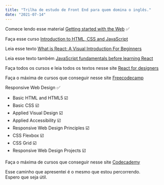 ```yaml
---
title: "Trilha de estudo de Front End para quem domina o inglês."
date: "2021-07-14"
---
```


Comece lendo esse material [Getting started with the Web](https://developer.mozilla.org/en-US/docs/Learn/Getting_started_with_the_web) ✅

Faça esse curso [Introduction to HTML, CSS and JavaScript](https://frontendmasters.com/bootcamp)

Leia esse texto [What is React: A Visual Introduction For Beginners](https://learnreact.design/posts/what-is-react)

Leia esse texto também [JavaScript fundamentals before learning React](https://www.robinwieruch.de/javascript-fundamentals-react-requirements#entering-react-after-learning-javascript)

Faça todos os cursos e leia todos os textos nesse site [React for designers](https://reactfordesigners.com)

Faça o máxima de cursos que conseguir nesse site [Freecodecamp](https://freecodecamp.com)

Responsive Web Design ✅

- Basic HTML and HTML5 ☑️
- Basic CSS ☑️
- Applied Visual Design ☑️
- Applied Accessibility ☑️
- Responsive Web Design Principles ☑️
- CSS Flexbox ☑️
- CSS Grid ☑️
- Responsive Web Design Projects ☑️

Faça o máxima de cursos que conseguir nesse site [Codecademy](https://codecademy.com)

Esse caminho que apresentei é o mesmo que estou percorrendo.<br>Espero que seja útil.



